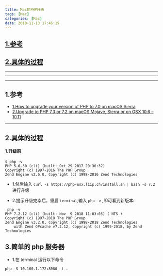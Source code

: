 ```yaml
---
title: Mac的PHP升级
tags: [Mac]
categories: [Mac]
date: 2018-11-13 17:46:19
---
```




## [1.参考](#references)
<!-- more -->
## [2.具体的过程](#detail)



***
***
***

## 1.参考<a name="references"/>
* [1.How to upgrade your version of PHP to 7.0 on macOS Sierra](https://medium.com/zenchef-tech-and-product/how-to-upgrade-your-version-of-php-to-7-0-on-macos-sierra-e1bfdea55a63)
* [2.Upgrade to PHP 7.3 or 7.2 on macOS Mojave, Sierra or on OSX 10.6 – 10.11](https://coolestguidesontheplanet.com/upgrade-php-on-osx/)

***

## 2.具体的过程<a name="detail"/>
#### 1.升级前
```
$ php -v
PHP 5.6.30 (cli) (built: Oct 29 2017 20:30:32) 
Copyright (c) 1997-2016 The PHP Group
Zend Engine v2.6.0, Copyright (c) 1998-2016 Zend Technologies

```
* 1.然后输入 `curl -s https://php-osx.liip.ch/install.sh | bash -s 7.2` 进行升级

* 2.提示升级完毕后，重启 `terminal`,输入 `php -v` ,即可看到新版本:

```
 php -v
PHP 7.2.12 (cli) (built: Nov  9 2018 11:03:05) ( NTS )
Copyright (c) 1997-2018 The PHP Group
Zend Engine v3.2.0, Copyright (c) 1998-2018 Zend Technologies
    with Zend OPcache v7.2.12, Copyright (c) 1999-2018, by Zend Technologies
```

## 3.简单的 php 服务器

* 1.在 terminal 运行以下命令
```
php -S 10.100.1.172:8080 -t .
```